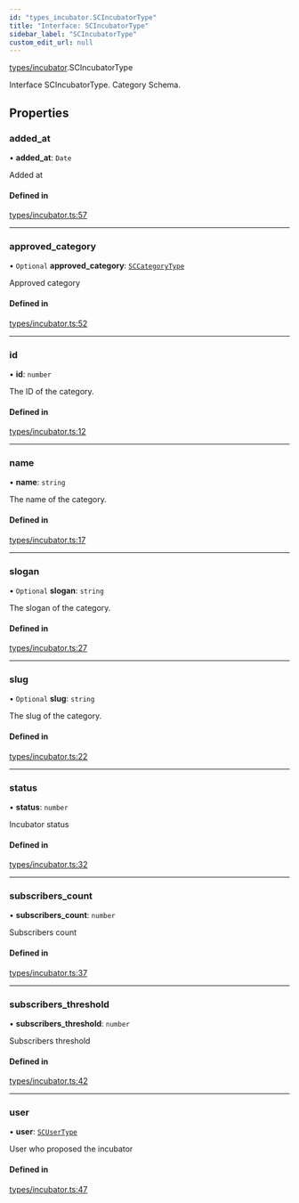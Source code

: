 ```yaml
---
id: "types_incubator.SCIncubatorType"
title: "Interface: SCIncubatorType"
sidebar_label: "SCIncubatorType"
custom_edit_url: null
---
```


[types/incubator](../modules/types_incubator).SCIncubatorType

Interface SCIncubatorType.
Category Schema.

## Properties

### added\_at

• **added\_at**: `Date`

Added at

#### Defined in

[types/incubator.ts:57](https://github.com/selfcommunity/community-ui/blob/7f26f69/packages/sc-core/src/types/incubator.ts#L57)

___

### approved\_category

• `Optional` **approved\_category**: [`SCCategoryType`](types_category.SCCategoryType)

Approved category

#### Defined in

[types/incubator.ts:52](https://github.com/selfcommunity/community-ui/blob/7f26f69/packages/sc-core/src/types/incubator.ts#L52)

___

### id

• **id**: `number`

The ID of the category.

#### Defined in

[types/incubator.ts:12](https://github.com/selfcommunity/community-ui/blob/7f26f69/packages/sc-core/src/types/incubator.ts#L12)

___

### name

• **name**: `string`

The name of the category.

#### Defined in

[types/incubator.ts:17](https://github.com/selfcommunity/community-ui/blob/7f26f69/packages/sc-core/src/types/incubator.ts#L17)

___

### slogan

• `Optional` **slogan**: `string`

The slogan of the category.

#### Defined in

[types/incubator.ts:27](https://github.com/selfcommunity/community-ui/blob/7f26f69/packages/sc-core/src/types/incubator.ts#L27)

___

### slug

• `Optional` **slug**: `string`

The slug of the category.

#### Defined in

[types/incubator.ts:22](https://github.com/selfcommunity/community-ui/blob/7f26f69/packages/sc-core/src/types/incubator.ts#L22)

___

### status

• **status**: `number`

Incubator status

#### Defined in

[types/incubator.ts:32](https://github.com/selfcommunity/community-ui/blob/7f26f69/packages/sc-core/src/types/incubator.ts#L32)

___

### subscribers\_count

• **subscribers\_count**: `number`

Subscribers count

#### Defined in

[types/incubator.ts:37](https://github.com/selfcommunity/community-ui/blob/7f26f69/packages/sc-core/src/types/incubator.ts#L37)

___

### subscribers\_threshold

• **subscribers\_threshold**: `number`

Subscribers threshold

#### Defined in

[types/incubator.ts:42](https://github.com/selfcommunity/community-ui/blob/7f26f69/packages/sc-core/src/types/incubator.ts#L42)

___

### user

• **user**: [`SCUserType`](types_user.SCUserType)

User who proposed the incubator

#### Defined in

[types/incubator.ts:47](https://github.com/selfcommunity/community-ui/blob/7f26f69/packages/sc-core/src/types/incubator.ts#L47)
